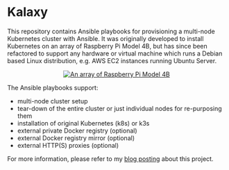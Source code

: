 # Kalaxy

This repository contains Ansible playbooks for provisioning a multi-node Kubernetes cluster with Ansible.
It was originally developed to install Kubernetes on an array of Raspberry Pi Model 4B, but has since been refactored to
support any hardware or virtual machine which runs a Debian based Linux distribution, e.g. AWS EC2 instances running Ubuntu
Server.

<p align="center">
    <a href="https://illegalexception.schlichtherle.de/assets/2019/09/raspi-array-1920x3406.jpg">
        <picture>
            <source media="(min-width: 576px)" srcset="https://illegalexception.schlichtherle.de/assets/2019/09/raspi-array-0510x0905.jpg">
            <img src="https://illegalexception.schlichtherle.de/assets/2019/09/raspi-array-0320x0568.jpg" title="An array of Raspberry Pi Model 4B">
        </picture>
    </a>
</p>

The Ansible playbooks support:

- multi-node cluster setup
- tear-down of the entire cluster or just individual nodes for re-purposing them
- installation of original Kubernetes (k8s) or k3s
- external private Docker registry (optional)
- external Docker registry mirror (optional)
- external HTTP(S) proxies (optional)

For more information, please refer to my
[blog posting](https://illegalexception.schlichtherle.de/kubernetes/2019/09/12/provisioning-a-kubernetes-cluster-on-raspberry-pi-with-ansible/)
about this project.
